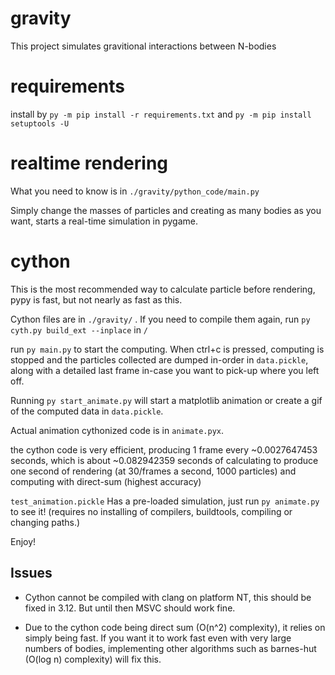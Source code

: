 # gravity

This project simulates gravitional interactions between N-bodies


# requirements
install by `py -m pip install -r requirements.txt` and `py -m pip install setuptools -U`

# realtime rendering

What you need to know is in `./gravity/python_code/main.py`

Simply change the masses of particles and creating as many bodies as you want, starts a real-time simulation in pygame.

# cython

This is the most recommended way to calculate particle before rendering, pypy is fast, but not nearly as fast as this.

Cython files are in `./gravity/` . If you need to compile them again, run `py cyth.py build_ext --inplace` in `/`

run `py main.py` to start the computing. When ctrl+c is pressed, computing is stopped and the particles collected are dumped in-order in `data.pickle`, along with a detailed last frame in-case you want to pick-up where you left off.

Running `py start_animate.py` will start a matplotlib animation or create a gif of the computed data in `data.pickle`.

Actual animation cythonized code is in `animate.pyx`.

the cython code is very efficient, producing 1 frame every ~0.0027647453 seconds, which is about ~0.082942359 seconds of calculating to produce one second of rendering (at 30/frames a second, 1000 particles) and computing with direct-sum (highest accuracy)

`test_animation.pickle` Has a pre-loaded simulation, just run `py animate.py` to see it! (requires no installing of compilers, buildtools, compiling or changing paths.)

Enjoy!


## Issues

* Cython cannot be compiled with clang on platform NT, this should be fixed in 3.12. But until then MSVC should work fine.

* Due to the cython code being direct sum (O(n^2) complexity), it relies on simply being fast. If you want it to work fast even with very large numbers of bodies, implementing other algorithms such as barnes-hut (O(log n) complexity) will fix this.